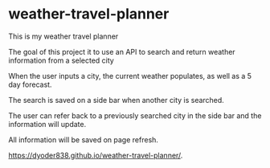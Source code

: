 # weather-travel-planner

This is my weather travel planner

The goal of this project it to use an API to search and return weather information from a selected city

When the user inputs a city, the current weather populates, as well as a 5 day forecast. 

The search is saved on a side bar when another city is searched.

The user can refer back to a previously searched city in the side bar and the information will update.

All information will be saved on page refresh. 

https://dyoder838.github.io/weather-travel-planner/.

